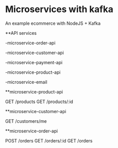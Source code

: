 # Microservices with kafka
An example ecommerce with NodeJS + Kafka

**API services

-microservice-order-api

-microservice-customer-api

-microservice-payment-api

-microservice-product-api

-microservice-email

**microservice-product-api

GET /products
GET /products/:id

**microservice-customer-api

GET /customers/me

**microservice-order-api

POST /orders
GET /orders/:id
GET /orders



